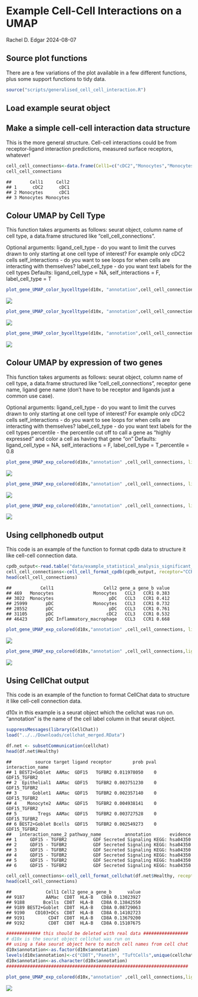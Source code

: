 Example Cell-Cell Interactions on a UMAP
================
Rachel D. Edgar
2024-08-07

## Source plot functions

There are a few variations of the plot available in a few different
functions, plus some support functions to tidy data.

``` r
source("scripts/generalised_cell_cell_interaction.R")
```

## Load example seurat object

## Make a simple cell-cell interaction data structure

This is the more general structure. Cell-cell interactions could be from
receptor-ligand interaction predictions, measured surface receptors,
whatever!

``` r
cell_cell_connections<-data.frame(Cell1=c("cDC2","Monocytes","Monocytes"), Cell2=c("cDC1","cDC1","Monocytes"))
cell_cell_connections
```

    ##       Cell1     Cell2
    ## 1      cDC2      cDC1
    ## 2 Monocytes      cDC1
    ## 3 Monocytes Monocytes

## Colour UMAP by Cell Type

This function takes arguments as follows: seurat object, column name of
cell type, a data.frame structured like “cell_cell_connections”.

Optional arguments: ligand_cell_type - do you want to limit the curves
drawn to only starting at one cell type of interest? For example only
cDC2 cells self_interactions - do you want to see loops for when cells
are interacting with themselves? label_cell_type - do you want text
labels for the cell types Defaults: ligand_cell_type = NA,
self_interactions = F, label_cell_type = T

``` r
plot_gene_UMAP_color_bycelltype(d10x, "annotation",cell_cell_connections)
```

![](README_files/figure-gfm/unnamed-chunk-4-1.png)<!-- -->

``` r
plot_gene_UMAP_color_bycelltype(d10x, "annotation",cell_cell_connections, self_interactions = T)
```

![](README_files/figure-gfm/unnamed-chunk-4-2.png)<!-- -->

``` r
plot_gene_UMAP_color_bycelltype(d10x, "annotation",cell_cell_connections,ligand_cell_type = "cDC2", label_cell_type=F)
```

![](README_files/figure-gfm/unnamed-chunk-4-3.png)<!-- -->

## Colour UMAP by expression of two genes

This function takes arguments as follows: seurat object, column name of
cell type, a data.frame structured like “cell_cell_connections”,
receptor gene name, ligand gene name (don’t have to be receptor and
ligands just a common use case).

Optional arguments: ligand_cell_type - do you want to limit the curves
drawn to only starting at one cell type of interest? For example only
cDC2 cells self_interactions - do you want to see loops for when cells
are interacting with themselves? label_cell_type - do you want text
labels for the cell types percentile - the percentile cut off to call a
gene as “highly expressed” and color a cell as having that gene “on”
Defaults: ligand_cell_type = NA, self_interactions = F, label_cell_type
= T,percentile = 0.8

``` r
plot_gene_UMAP_exp_colored(d10x,"annotation" ,cell_cell_connections, ligand = "CCL3", receptor="CCR1")
```

![](README_files/figure-gfm/unnamed-chunk-5-1.png)<!-- -->

``` r
plot_gene_UMAP_exp_colored(d10x,"annotation" ,cell_cell_connections, ligand = "CCL3", receptor="CCR1", percentile = 0.9)
```

![](README_files/figure-gfm/unnamed-chunk-5-2.png)<!-- -->

``` r
plot_gene_UMAP_exp_colored(d10x,"annotation" ,cell_cell_connections, ligand = "CCL3", receptor="CCR1",ligand_cell_type = "cDC2")
```

![](README_files/figure-gfm/unnamed-chunk-5-3.png)<!-- -->

## Using cellphonedb output

This code is an example of the function to format cpdb data to structure
it like cell-cell connection data.

``` r
cpdb_output<-read.table("data/example_statistical_analysis_significant_means_03_05_2024_15:06:27.txt", sep="\t", header=T)
cell_cell_connections<-cell_cell_format_cpdb(cpdb_output, receptor="CCR1",ligand="CCL3")
head(cell_cell_connections)
```

    ##           Cell1                   Cell2 gene_a gene_b value
    ## 469   Monocytes               Monocytes   CCL3   CCR1 0.383
    ## 3022  Monocytes                     pDC   CCL3   CCR1 0.412
    ## 25999       pDC               Monocytes   CCL3   CCR1 0.732
    ## 28552       pDC                     pDC   CCL3   CCR1 0.761
    ## 31105       pDC                    cDC2   CCL3   CCR1 0.532
    ## 46423       pDC Inflammatory_macrophage   CCL3   CCR1 0.668

``` r
plot_gene_UMAP_exp_colored(d10x,"annotation" ,cell_cell_connections, ligand = "CCL3", receptor="CCR1")
```

![](README_files/figure-gfm/unnamed-chunk-6-1.png)<!-- -->

``` r
plot_gene_UMAP_exp_colored(d10x,"annotation" ,cell_cell_connections,ligand_cell_type = "pDC",ligand = "CCL3", receptor="CCR1")
```

![](README_files/figure-gfm/unnamed-chunk-6-2.png)<!-- -->

## Using CellChat output

This code is an example of the function to format CellChat data to
structure it like cell-cell connection data.

d10x in this example is a seurat object which the cellchat was run on.
“annotation” is the name of the cell label column in that seurat object.

``` r
suppressMessages(library(CellChat))
load("../../Downloads/cellchat_merged.RData")

df.net <- subsetCommunication(cellchat)
head(df.net$Healthy)
```

    ##         source target ligand receptor        prob pval interaction_name
    ## 1 BEST2+Goblet  AAMac  GDF15   TGFBR2 0.011978050    0     GDF15_TGFBR2
    ## 2  Epithelial1  AAMac  GDF15   TGFBR2 0.003751230    0     GDF15_TGFBR2
    ## 3      Goblet1  AAMac  GDF15   TGFBR2 0.002357140    0     GDF15_TGFBR2
    ## 4    Monocyte2  AAMac  GDF15   TGFBR2 0.004938141    0     GDF15_TGFBR2
    ## 5        Tregs  AAMac  GDF15   TGFBR2 0.003727528    0     GDF15_TGFBR2
    ## 6 BEST2+Goblet Bcells  GDF15   TGFBR2 0.002549273    0     GDF15_TGFBR2
    ##   interaction_name_2 pathway_name         annotation       evidence
    ## 1     GDF15 - TGFBR2          GDF Secreted Signaling KEGG: hsa04350
    ## 2     GDF15 - TGFBR2          GDF Secreted Signaling KEGG: hsa04350
    ## 3     GDF15 - TGFBR2          GDF Secreted Signaling KEGG: hsa04350
    ## 4     GDF15 - TGFBR2          GDF Secreted Signaling KEGG: hsa04350
    ## 5     GDF15 - TGFBR2          GDF Secreted Signaling KEGG: hsa04350
    ## 6     GDF15 - TGFBR2          GDF Secreted Signaling KEGG: hsa04350

``` r
cell_cell_connections<-cell_cell_format_cellchat(df.net$Healthy, receptor="CD8A",ligand="HLA-B")
head(cell_cell_connections)
```

    ##             Cell1 Cell2 gene_a gene_b      value
    ## 9187        AAMac  CD8T  HLA-B   CD8A 0.13023927
    ## 9188       Bcells  CD8T  HLA-B   CD8A 0.13842550
    ## 9189 BEST2+Goblet  CD8T  HLA-B   CD8A 0.08729063
    ## 9190    CD103+DCs  CD8T  HLA-B   CD8A 0.14102723
    ## 9191         CD4T  CD8T  HLA-B   CD8A 0.13679200
    ## 9192         CD8T  CD8T  HLA-B   CD8A 0.15107675

``` r
############# this should be deleted with real data #################
# d10x is the seurat object cellchat was run on
## using a fake seurat object here to match cell names from cell chat
d10x$annotation<-as.factor(d10x$annotation)
levels(d10x$annotation)<-c("CD8T","Paneth", "TuftCells",unique(cellchat@meta$annotation)[1:7])
d10x$annotation<-as.character(d10x$annotation)
#####################################################################

plot_gene_UMAP_exp_colored(d10x,"annotation" ,cell_cell_connections,ligand_cell_type = "CD8T",ligand = "HLA-B", receptor="CD8A")
```

![](README_files/figure-gfm/unnamed-chunk-7-1.png)<!-- -->
